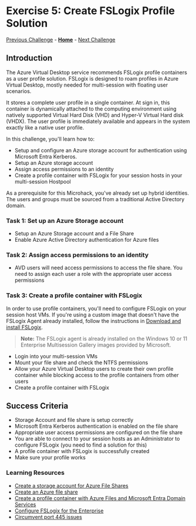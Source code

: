 # Exercise 5: Create FSLogix Profile Solution

[Previous Challenge](./04-multi-session-Hostpools.md) - **[Home](../Readme.md)** - [Next Challenge](./06-scaling-plan.md)

## Introduction
The Azure Virtual Desktop service recommends FSLogix profile containers as a user profile solution. FSLogix is designed to roam profiles in Azure Virtual Desktop, mostly needed for multi-session with floating user scenarios. 

It stores a complete user profile in a single container. At sign in, this container is dynamically attached to the computing environment using natively supported Virtual Hard Disk (VHD) and Hyper-V Virtual Hard disk (VHDX). The user profile is immediately available and appears in the system exactly like a native user profile. 

In this challenge, you'll learn how to:

- Setup and configure an Azure storage account for authentication using Microsoft Entra Kerberos.
- Setup an Azure storage account
- Assign access permissions to an identity
- Create a profile container with FSLogix for your session hosts in your multi-session Hostpool 

As a prerequisite for this Microhack, you've already set up hybrid identities. The users and groups must be sourced from a traditional Active Directory domain.

### Task 1: Set up an Azure Storage account
- Setup an Azure Storage account and a File Share
- Enable Azure Active Directory authentication for Azure files
    
### Task 2: Assign access permissions to an identity
- AVD users will need access permissions to access the file share. You need to assign each user a role with the appropriate user access permissions

### Task 3: Create a profile container with FSLogix
In order to use profile containers, you'll need to configure FSLogix on your session host VMs. If you're using a custom image that doesn't have the FSLogix Agent already installed, follow the instructions in [Download and install FSLogix](https://docs.microsoft.com/en-us/fslogix/install-ht).

>**Note:** The FSLogix agent is already installed on the Windows 10 or 11 Enterprise Multisession Gallery images provided by Microsoft.

- Login into your multi-session VMs
- Mount your file share and check the NTFS permissions
- Allow your Azure Virtual Desktop users to create their own profile container while blocking access to the profile containers from other users
- Create a profile container with FSLogix     

## Success Criteria
- Storage Account and file share is setup correctly
- Microsoft Entra Kerberos authentication is enabled on the file share
- Appropriate user access permissions are configured on the file share
- You are able to connect to your session hosts as an Administrator to configure FSLogix (you need to find a solution for this)
- A profile container with FSLogix is successfully created
- Make sure your profile works

### Learning Resources
- [Create a storage account for Azure File Shares](https://learn.microsoft.com/en-us/azure/storage/files/storage-how-to-create-file-share?tabs=azure-portal#create-a-storage-account)
- [Create an Azure file share](https://learn.microsoft.com/en-us/azure/storage/files/storage-how-to-create-file-share?tabs=azure-portal)
- [Create a profile container with Azure Files and Microsoft Entra Domain Services](https://learn.microsoft.com/en-us/azure/virtual-desktop/fslogix-profile-container-configure-azure-files-active-directory?tabs=adds)
- [Configure FSLogix for the Enterprise](https://learn.microsoft.com/en-us/azure/architecture/example-scenario/wvd/windows-virtual-desktop-fslogix)
- [Circumvent port 445 issues](https://learn.microsoft.com/en-us/azure/storage/files/storage-files-networking-overview#azure-networking)

